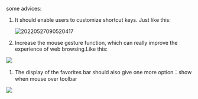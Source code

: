 some advices:

1. It should enable users to customize shortcut keys. Just like this:

    ![20220527090520417](https://imgbed.chachal.xyz/img/202205270922372237.png)

2. Increase the mouse gesture function, which can really improve the experience of web browsing.Like this:

![](https://imgbed.chachal.xyz/img/202205270924102410.png)

1. The display of the favorites bar should also give one more option：show when mouse over toolbar

  ![](https://imgbed.chachal.xyz/img/20220527092604264.png)
